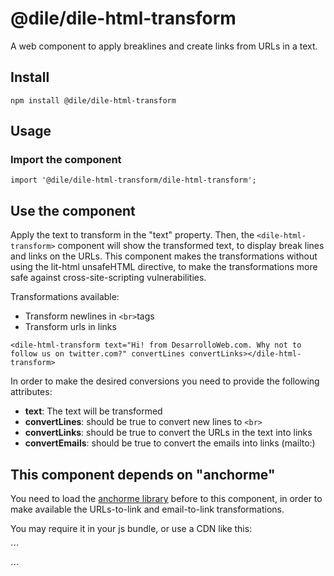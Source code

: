 # @dile/dile-html-transform

A web component to apply breaklines and create links from URLs in a text.

## Install

```
npm install @dile/dile-html-transform
```

## Usage

### Import the component

```
import '@dile/dile-html-transform/dile-html-transform';
```

## Use the component

Apply the text to transform in the "text" property. Then, the ```<dile-html-transform>``` component will show the transformed text, to display break lines and links on the URLs. This component makes the transformations without using the lit-html unsafeHTML directive, to make the transformations more safe against cross-site-scripting vulnerabilities.

Transformations available:
- Transform newlines in ```<br>```tags 
- Transform urls in links

```
<dile-html-transform text="Hi! from DesarrolloWeb.com. Why not to follow us on twitter.com?" convertLines convertLinks></dile-html-transform>
```

In order to make the desired conversions you need to provide the following attributes:

- **text**: The text will be transformed 
- **convertLines**: should be true to convert new lines to ```<br>``` 
- **convertLinks**: should be true to convert the URLs in the text into links
- **convertEmails**: should be true to convert the emails into links (mailto:)

## This component depends on "anchorme"

You need to load the [anchorme library](https://alexcorvi.github.io/anchorme.js/) before to this component, in order to make available the URLs-to-link and email-to-link transformations.

You may require it in your js bundle, or use a CDN like this:

´´´
<script src="https://cdnjs.cloudflare.com/ajax/libs/anchorme/2.1.2/anchorme.min.js"></script>
´´´
